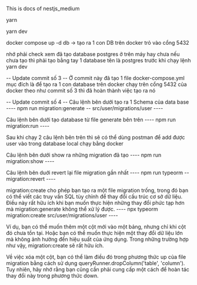 This is docs of nestjs_medium

yarn

yarn dev

docker compose up -d db -> tạo ra 1 con DB trên docker trỏ vào cổng 5432

nhớ phải check xem đã tạo database postgres ở trên máy hay chưa
nếu chưa tạo thì phải tạo bằng tay 1 database tên là postgres trước khi chạy lệnh yarn dev

-- Update commit số 3 --
Ở commit này đã tạo 1 file docker-compose.yml mục đích là để tạo ra 1 con database trên docker chạy trên cổng 5432 của docker
theo như commit số 3 thì đã hoàn thành việc tạo ra nó

-- Update commit số 4 --
Câu lệnh bên dưới tạo ra 1 Schema của data base
---- npm run migration:generate -- src/user/migrations/user ----

Câu lệnh bên dưới tạo database từ file generate bên trên
---- npm run migration:run ----

Sau khi chạy 2 câu lệnh bên trên thì sẽ có thể dùng postman để add được user vào trong database local chạy bằng docker

Câu lệnh bên dưới show ra những migration đã tạo
---- npm run migration:show ----

Câu lệnh bên duới revert lại file migration gần nhất
---- npm run typeorm -- migration:revert ----

migration:create cho phép bạn tạo ra một file migration trống, trong đó bạn có thể viết các truy vấn SQL tùy chỉnh để thay đổi cấu trúc cơ sở dữ liệu. Điều này rất hữu ích khi bạn muốn thực hiện những thay đổi phức tạp hơn mà migration:generate không thể xử lý được.
---- npx typeorm migration:create src/user/migrations/user ----

Ví dụ, bạn có thể muốn thêm một cột mới vào một bảng, nhưng chỉ khi cột đó chưa tồn tại. Hoặc bạn có thể muốn thực hiện một thay đổi dữ liệu lớn mà không ảnh hưởng đến hiệu suất của ứng dụng. Trong những trường hợp như vậy, migration:create sẽ rất hữu ích.

Về việc xóa một cột, bạn có thể làm điều đó trong phương thức up của file migration bằng cách sử dụng queryRunner.dropColumn('table', 'column'). Tuy nhiên, hãy nhớ rằng bạn cũng cần phải cung cấp một cách để hoàn tác thay đổi này trong phương thức down.
